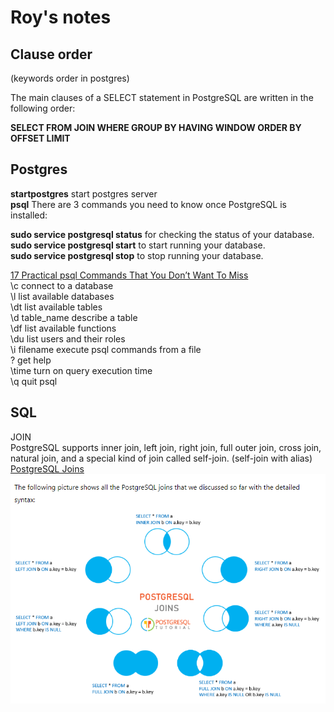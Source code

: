 # Roy's notes

## Clause order
(keywords order in postgres)

The main clauses of a SELECT statement in PostgreSQL are written in the following order:

**SELECT
FROM
JOIN
WHERE
GROUP BY
HAVING
WINDOW
ORDER BY
OFFSET
LIMIT**

## Postgres
**startpostgres** start postgres server  
**psql**
There are 3 commands you need to know once PostgreSQL is installed:

**sudo service postgresql status** for checking the status of your database.
**sudo service postgresql start** to start running your database.  
**sudo service postgresql stop** to stop running your database.

[17 Practical psql Commands That You Don’t Want To Miss](https://www.postgresqltutorial.com/postgresql-administration/psql-commands/)  
\c connect to a database  
\l list available databases  
\dt list available tables  
\d table_name describe a table  
\df list available functions  
\du list users and their roles  
\i filename execute psql commands from a file  
\? get help  
\time turn on query execution time  
\q quit psql

## SQL
JOIN  
PostgreSQL supports inner join, left join, right join, full outer join, cross join, natural join, and a special kind of join called self-join. (self-join with alias)  
[PostgreSQL Joins](https://www.postgresqltutorial.com/postgresql-tutorial/postgresql-joins/)  
![join tables](https://github.com/roylyh/lighthouse-web-notes/blob/f6a3af66ccc16049ff9fa6e89ffb7035328eff19/docs/jointables.PNG)